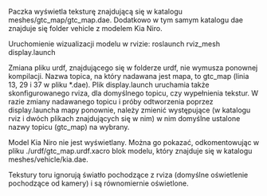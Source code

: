 Paczka wyświetla teksturę znajdującą się w katalogu meshes/gtc_map/gtc_map.dae.
Dodatkowo w tym samym katalogu dae znajduje się folder vehicle z modelem Kia Niro.

Uruchomienie wizualizacji modelu w rvizie:
roslaunch rviz_mesh display.launch

Zmiana pliku urdf, znajdującego się w folderze urdf, nie wymusza ponownej kompilacji. 
Nazwa topica, na który nadawana jest mapa, to gtc_map (linia 13, 29 i 37 w pliku *.dae).
Plik display.launch uruchamia także skonfigurowanego rviza, dla domyślnego topicu, czy wypełnienia tekstur.
W razie zmiany nadawanego topicu i próby odtworzenia poprzez display.launcha mapy ponownie, należy zmienić występujące (w katalogu rviz i dwóch plikach znajdujących się w nim) w nim domyślne ustalone nazwy topicu (gtc_map) na wybrany.

Model Kia Niro nie jest wyświetlany. Można go pokazać, odkomentowując w pliku ./urdf/gtc_map.urdf.xacro blok modelu, który znajduje się w katalogu meshes/vehicle/kia.dae.

Tekstury toru ignorują światło pochodzące z rviza (domyślne oświetlenie pochodzące od kamery) i są równomiernie oświetlone.


